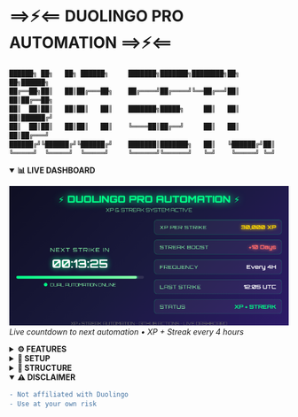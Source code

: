 # ⟹⚡⟸ DUOLINGO PRO AUTOMATION ⟹⚡⟸

```
██████╗ ██╗   ██╗ ██████╗     ███████╗███████╗████████╗██╗   ██╗██████╗ 
██╔══██╗██║   ██║██╔═══██╗    ██╔════╝██╔════╝╚══██╔══╝██║   ██║██╔══██╗
██║  ██║██║   ██║██║   ██║    ███████╗█████╗     ██║   ██║   ██║██████╔╝
██║  ██║██║   ██║██║   ██║    ╚════██║██╔══╝     ██║   ██║   ██║██╔═══╝ 
██████╔╝╚██████╔╝╚██████╔╝    ███████║███████╗   ██║   ╚██████╔╝██║     
╚═════╝  ╚═════╝  ╚═════╝     ╚══════╝╚══════╝   ╚═╝    ╚═════╝ ╚═╝     
```

<details open>
<summary><b>📊 LIVE DASHBOARD</b></summary>

![XP Automation Dashboard](dashboard.png)
*Live countdown to next automation • XP + Streak every 4 hours*

</details>

<details>
<summary><b>⚙️ FEATURES</b></summary>

- Automated XP gain requests every 4 hours (30,000 XP)
- Automated streak maintenance every 4 hours (+10 days)
- Manual execution option
- Live dashboard with countdown timer

</details>

<details>
<summary><b>🔧 SETUP</b></summary>

1. Fork this repository
2. Add repository secret:
   ```
   Name: DUOLINGO_TOKEN
   Value: your_duolingo_pro_api_token
   ```
3. Activate workflows in Actions tab

</details>

<details>
<summary><b>📂 STRUCTURE</b></summary>

```
.
├── .github
│   └── workflows
│       ├── xp-automation.yml  # XP gain automation
│       └── streak-automation.yml  # Streak maintenance
├── dashboard.html             # Live dashboard HTML
├── dashboard.png             # Generated dashboard image
└── README.md
```

</details>

<details open>
<summary><b>⚠️ DISCLAIMER</b></summary>

```diff
- Not affiliated with Duolingo
- Use at your own risk
```

</details>

<!-- 
ASCII art generated with:
http://patorjk.com/software/taag/#p=display&f=ANSI%20Shadow
-->